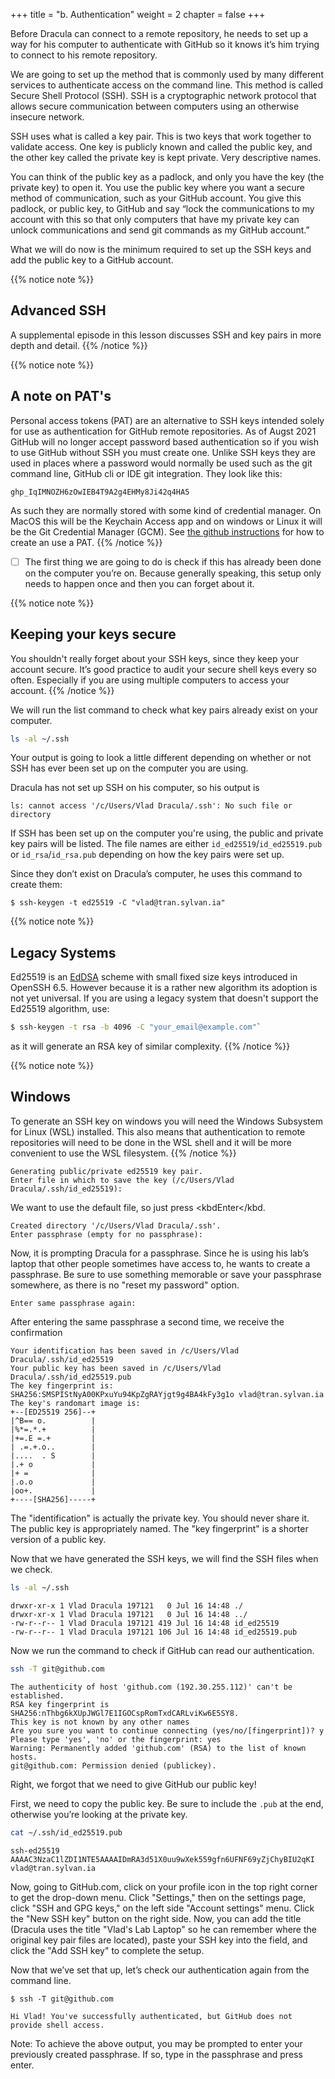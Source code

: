 +++
title = "b. Authentication"
weight = 2
chapter = false
+++

Before Dracula can connect to a remote repository, he needs to set up a way for his computer to authenticate with GitHub so it knows it’s him trying to connect to his remote repository.

We are going to set up the method that is commonly used by many different services to authenticate access on the command line.  This method is called Secure Shell Protocol (SSH).  SSH is a cryptographic network protocol that allows secure communication between computers using an otherwise insecure network.

SSH uses what is called a key pair. This is two keys that work together to validate access. One key is publicly known and called the public key, and the other key called the private key is kept private. Very descriptive names.

You can think of the public key as a padlock, and only you have the key (the private key) to open it. You use the public key where you want a secure method of communication, such as your GitHub account.  You give this padlock, or public key, to GitHub and say “lock the communications to my account with this so that only computers that have my private key can unlock communications and send git commands as my GitHub account.”

What we will do now is the minimum required to set up the SSH keys and add the public key to a GitHub account.

{{% notice note %}}
## Advanced SSH
 A supplemental episode in this lesson discusses SSH and key pairs in more depth and detail.
{{% /notice %}}

{{% notice note %}}
## A note on PAT's

 Personal access tokens (PAT) are an alternative to SSH keys intended solely for use as authentication for GitHub
 remote repositories. As of Augst 2021 GitHub will no longer accept password based authentication so if you wish to
 use GitHub without SSH you must create one.
 Unlike SSH keys they are used in places where a password would normally be used such as the git command line, GitHub
 cli or IDE git integration.
 They look like this:
 ```
 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
 ```
 
 As such they are normally stored with some kind of credential manager. On MacOS this will be the Keychain Access app
 and on windows or Linux it will be the Git Credential Manager (GCM). See [the github instructions](https://docs.github.com/en/authentication/keeping-your-account-and-data-secure/creating-a-personal-access-token) for how to create an use a PAT.
{{% /notice %}}


  * [ ] The first thing we are going to do is check if this has already been done on the computer you’re on.  Because generally speaking, this setup only needs to happen once and then you can forget about it.

{{% notice note %}}
## Keeping your keys secure
 You shouldn't really forget about your SSH keys, since they keep your account secure. It’s good
  practice to audit your secure shell keys every so often. Especially if you are using multiple
  computers to access your account.
{{% /notice %}}

We will run the list command to check what key pairs already exist on your computer.

```Bash
ls -al ~/.ssh
```


Your output is going to look a little different depending on whether or not SSH has ever been set up on the computer you are using.

Dracula has not set up SSH on his computer, so his output is

```
ls: cannot access '/c/Users/Vlad Dracula/.ssh': No such file or directory
```


If SSH has been set up on the computer you're using, the public and private key pairs will be listed. The file names are either `id_ed25519`/`id_ed25519.pub` or `id_rsa`/`id_rsa.pub` depending on how the key pairs were set up.

Since they don’t exist on Dracula’s computer, he uses this command to create them:

```
$ ssh-keygen -t ed25519 -C "vlad@tran.sylvan.ia"
```

{{% notice note %}}
## Legacy Systems

 Ed25519 is an [EdDSA](https://en.wikipedia.org/wiki/EdDSA) scheme with small fixed size keys introduced in
 OpenSSH 6.5. However because it is a rather new algorithm its adoption is not yet universal.
 If you are using a legacy system that doesn't support the Ed25519 algorithm, use:
 ```Bash
 $ ssh-keygen -t rsa -b 4096 -C "your_email@example.com"`
 ```
 
 as it will generate an RSA key of similar complexity.
{{% /notice %}}

{{% notice note %}}
## Windows

 To generate an SSH key on windows you will need the Windows Subsystem for Linux (WSL) installed.
 This also means that authentication to remote repositories will need to be done in the WSL shell
 and it will be more convenient to use the WSL filesystem.
{{% /notice %}}

```
Generating public/private ed25519 key pair.
Enter file in which to save the key (/c/Users/Vlad Dracula/.ssh/id_ed25519):
```


We want to use the default file, so just press <kbdEnter</kbd.

```
Created directory '/c/Users/Vlad Dracula/.ssh'.
Enter passphrase (empty for no passphrase):
```


Now, it is prompting Dracula for a passphrase.  Since he is using his lab’s laptop that other people sometimes have access to, he wants to create a passphrase.  Be sure to use something memorable or save your passphrase somewhere, as there is no "reset my password" option. 

```
Enter same passphrase again:
```


After entering the same passphrase a second time, we receive the confirmation

```
Your identification has been saved in /c/Users/Vlad Dracula/.ssh/id_ed25519
Your public key has been saved in /c/Users/Vlad Dracula/.ssh/id_ed25519.pub
The key fingerprint is:
SHA256:SMSPIStNyA00KPxuYu94KpZgRAYjgt9g4BA4kFy3g1o vlad@tran.sylvan.ia
The key's randomart image is:
+--[ED25519 256]--+
|^B== o.          |
|%*=.*.+          |
|+=.E =.+         |
| .=.+.o..        |
|....  . S        |
|.+ o             |
|+ =              |
|.o.o             |
|oo+.             |
+----[SHA256]-----+
```


The "identification" is actually the private key. You should never share it.  The public key is appropriately named.  The "key fingerprint" 
is a shorter version of a public key.

Now that we have generated the SSH keys, we will find the SSH files when we check.

```Bash
ls -al ~/.ssh
```


```
drwxr-xr-x 1 Vlad Dracula 197121   0 Jul 16 14:48 ./
drwxr-xr-x 1 Vlad Dracula 197121   0 Jul 16 14:48 ../
-rw-r--r-- 1 Vlad Dracula 197121 419 Jul 16 14:48 id_ed25519
-rw-r--r-- 1 Vlad Dracula 197121 106 Jul 16 14:48 id_ed25519.pub
```


Now we run the command to check if GitHub can read our authentication.  

```Bash
ssh -T git@github.com
```



```
The authenticity of host 'github.com (192.30.255.112)' can't be established.
RSA key fingerprint is SHA256:nThbg6kXUpJWGl7E1IGOCspRomTxdCARLviKw6E5SY8.
This key is not known by any other names
Are you sure you want to continue connecting (yes/no/[fingerprint])? y
Please type 'yes', 'no' or the fingerprint: yes
Warning: Permanently added 'github.com' (RSA) to the list of known hosts.
git@github.com: Permission denied (publickey).
```


Right, we forgot that we need to give GitHub our public key!  

First, we need to copy the public key.  Be sure to include the `.pub` at the end, otherwise you’re looking at the private key. 

```Bash
cat ~/.ssh/id_ed25519.pub
```


```
ssh-ed25519 AAAAC3NzaC1lZDI1NTE5AAAAIDmRA3d51X0uu9wXek559gfn6UFNF69yZjChyBIU2qKI vlad@tran.sylvan.ia
```


Now, going to GitHub.com, click on your profile icon in the top right corner to get the drop-down menu.  Click "Settings," then on the 
settings page, click "SSH and GPG keys," on the left side "Account settings" menu.  Click the "New SSH key" button on the right side. Now, 
you can add the title (Dracula uses the title "Vlad's Lab Laptop" so he can remember where the original key pair
files are located), paste your SSH key into the field, and click the "Add SSH key" to complete the setup.

Now that we’ve set that up, let’s check our authentication again from the command line. 
```
$ ssh -T git@github.com
```


```
Hi Vlad! You've successfully authenticated, but GitHub does not provide shell access.
```


Note: To achieve the above output, you may be prompted to enter your previously created passphrase. If so, type in the passphrase and press enter.
